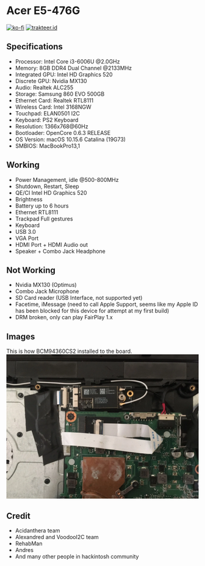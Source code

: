 # Acer E5-476G

[![ko-fi](https://img.shields.io/badge/Ko--fi-rockavoldy-brightgreen?style=flat&logo=ko-fi)](https://ko-fi.com/rockavoldy)
[![trakteer.id](https://img.shields.io/badge/Trakteer.id-akhmad.id-brightgreen?style=flat&logo=ko-fi)](https://trakteer.id/akhmad.id)

## Specifications

- Processor: Intel Core i3-6006U @2.0GHz
- Memory: 8GB DDR4 Dual Channel @2133MHz
- Integrated GPU: Intel HD Graphics 520
- Discrete GPU: Nvidia MX130
- Audio: Realtek ALC255
- Storage: Samsung 860 EVO 500GB
- Ethernet Card: Realtek RTL8111
- Wireless Card: Intel 3168NGW
- Touchpad: ELAN0501 I2C
- Keyboard: PS2 Keyboard
- Resolution: 1366x768@60Hz
- Bootloader: OpenCore 0.6.3 RELEASE
- OS Version: macOS 10.15.6 Catalina (19G73)
- SMBIOS: MacBookPro13,1

## Working

- Power Management, idle @500-800MHz
- Shutdown, Restart, Sleep
- QE/CI Intel HD Graphics 520
- Brightness
- Battery up to 6 hours
- Ethernet RTL8111
- Trackpad Full gestures
- Keyboard
- USB 3.0
- VGA Port
- HDMI Port + HDMI Audio out
- Speaker + Combo Jack Headphone

## Not Working

- Nvidia MX130 (Optimus)
- Combo Jack Microphone
- SD Card reader (USB Interface, not supported yet)
- Facetime, iMessage (need to call Apple Support, seems like my Apple ID has been blocked for this device for attempt at my first build)
- DRM broken, only can play FairPlay 1.x

## Images

This is how BCM94360CS2 installed to the board.
![BCM94360CS2](./images/bcm94360cs2-photo.webp)

## Credit

- Acidanthera team
- Alexandred and VoodooI2C team
- RehabMan
- Andres
- And many other people in hackintosh community
